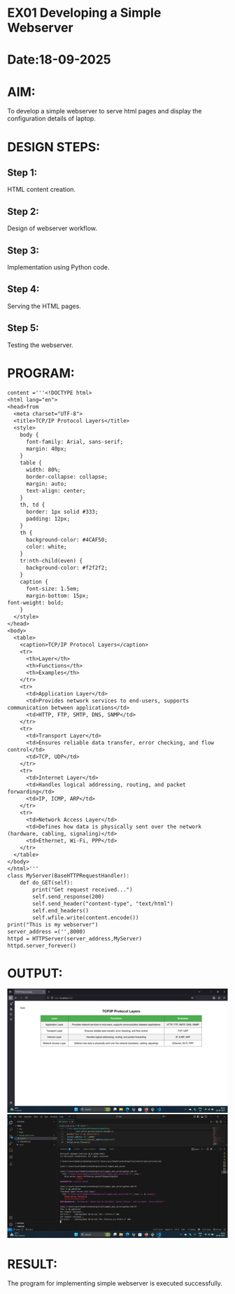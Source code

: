 # EX01 Developing a Simple Webserver

# Date:18-09-2025
# AIM:
To develop a simple webserver to serve html pages and display the configuration details of laptop.

# DESIGN STEPS:
## Step 1:
HTML content creation.

## Step 2:
Design of webserver workflow.

## Step 3:
Implementation using Python code.

## Step 4:
Serving the HTML pages.

## Step 5:
Testing the webserver.

# PROGRAM:
```http.server import HTTPServer,BaseHTTPRequestHandler
content ='''<!DOCTYPE html>
<html lang="en">
<head>from
  <meta charset="UTF-8">
  <title>TCP/IP Protocol Layers</title>
  <style>
    body {
      font-family: Arial, sans-serif;
      margin: 40px;
    }
    table {
      width: 80%;
      border-collapse: collapse;
      margin: auto;
      text-align: center;
    }
    th, td {
      border: 1px solid #333;
      padding: 12px;
    }
    th {
      background-color: #4CAF50;
      color: white;
    }
    tr:nth-child(even) {
      background-color: #f2f2f2;
    }
    caption {
      font-size: 1.5em;
      margin-bottom: 15px;
font-weight: bold;
    }
  </style>
</head>
<body>
  <table>
    <caption>TCP/IP Protocol Layers</caption>
    <tr>
      <th>Layer</th>
      <th>Functions</th>
      <th>Examples</th>
    </tr>
    <tr>
      <td>Application Layer</td>
      <td>Provides network services to end-users, supports communication between applications</td>
      <td>HTTP, FTP, SMTP, DNS, SNMP</td>
    </tr>
    <tr>
      <td>Transport Layer</td>
      <td>Ensures reliable data transfer, error checking, and flow control</td>
      <td>TCP, UDP</td>
    </tr>
    <tr>
      <td>Internet Layer</td>
      <td>Handles logical addressing, routing, and packet forwarding</td>
      <td>IP, ICMP, ARP</td>
    </tr>
    <tr>
      <td>Network Access Layer</td>
      <td>Defines how data is physically sent over the network (hardware, cabling, signaling)</td>
      <td>Ethernet, Wi-Fi, PPP</td>
    </tr>
  </table>
</body>
</html>'''
class MyServer(BaseHTTPRequestHandler):
    def do_GET(self):
        print("Get request received...")
        self.send_response(200)
        self.send_header("content-type", "text/html")
        self.end_headers()
        self.wfile.write(content.encode())
print("This is my webserver")
server_address =('',8000)
httpd = HTTPServer(server_address,MyServer)
httpd.server_forever()
```

# OUTPUT:
![alt text](<Screenshot (16).png>)
![alt text](<Screenshot (17) - Copy.png>)


# RESULT:
The program for implementing simple webserver is executed successfully.
